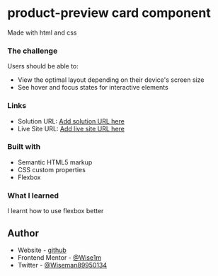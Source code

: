 # product-preview card component
 Made with html and css

### The challenge

Users should be able to:

- View the optimal layout depending on their device's screen size
- See hover and focus states for interactive elements

### Links

- Solution URL: [Add solution URL here](https://your-solution-url.com)
- Live Site URL: [Add live site URL here](https://your-live-site-url.com)


### Built with

- Semantic HTML5 markup
- CSS custom properties
- Flexbox

### What I learned

I learnt how to use flexbox better

## Author

- Website - [github](https://github.com/Wise1m/product-preview-card-component)
- Frontend Mentor - [@Wise1m](https://www.frontendmentor.io/profile/Wise1m)
- Twitter - [@Wiseman89950134](https://www.twitter.com/Wiseman89950134)
